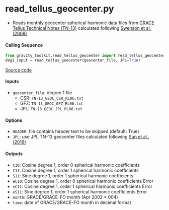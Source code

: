 read_tellus_geocenter.py
========================

- Reads monthly geocenter spherical harmonic data files from [GRACE Tellus Technical Notes (TN-13)](https://podaac-tools.jpl.nasa.gov/drive/files/allData/tellus/L2/degree_1) calculated following [Swenson et al. (2008)](https://doi.org/10.1029/2007JB005338)

#### Calling Sequence
```python
from gravity_toolkit.read_tellus_geocenter import read_tellus_geocenter
deg1_input = read_tellus_geocenter(geocenter_file, JPL=True)
```
[Source code](https://github.com/tsutterley/read-GRACE-harmonics/blob/main/gravity_toolkit/read_tellus_geocenter.py)

#### Inputs
- `geocenter_file`: degree 1 file
    * CSR: `TN-13_GEOC_CSR_RL06.txt`
    * GFZ: `TN-13_GEOC_GFZ_RL06.txt`
    * JPL: `TN-13_GEOC_JPL_RL06.txt`

#### Options
- `HEADER`: file contains header text to be skipped (default: True)
- `JPL`: use JPL TN-13 geocenter files calculated following [Sun et al., (2016)](https://doi.org/10.1007/s00190-015-0852-y)

#### Outputs
- `C10`: Cosine degree 1, order 0 spherical harmonic coefficients
- `C11`: Cosine degree 1, order 1 spherical harmonic coefficients
- `S11`: Sine degree 1, order 1 spherical harmonic coefficients
- `eC10`: Cosine degree 1, order 0 spherical harmonic coefficients Error
- `eC11`: Cosine degree 1, order 1 spherical harmonic coefficients Error
- `eS11`: Sine degree 1, order 1 spherical harmonic coefficients Error
- `month`: GRACE/GRACE-FO month (Apr 2002 = 004)
- `time`: date of GRACE/GRACE-FO month in decimal format
